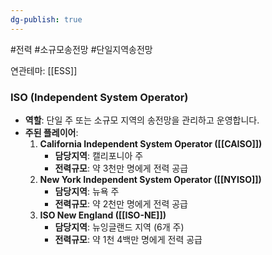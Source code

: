 ```yaml
---
dg-publish: true
---
```

#전력 #소규모송전망 #단일지역송전망 


연관테마: [[ESS]]

### ISO (Independent System Operator)

- **역할**: 단일 주 또는 소규모 지역의 송전망을 관리하고 운영합니다.
- **주된 플레이어**:
    1. **California Independent System Operator ([[CAISO]])**
        - **담당지역**: 캘리포니아 주
        - **전력규모**: 약 3천만 명에게 전력 공급
    2. **New York Independent System Operator ([[NYISO]])**
        - **담당지역**: 뉴욕 주
        - **전력규모**: 약 2천만 명에게 전력 공급
    3. **ISO New England ([[ISO-NE]])**
        - **담당지역**: 뉴잉글랜드 지역 (6개 주)
        - **전력규모**: 약 1천 4백만 명에게 전력 공급